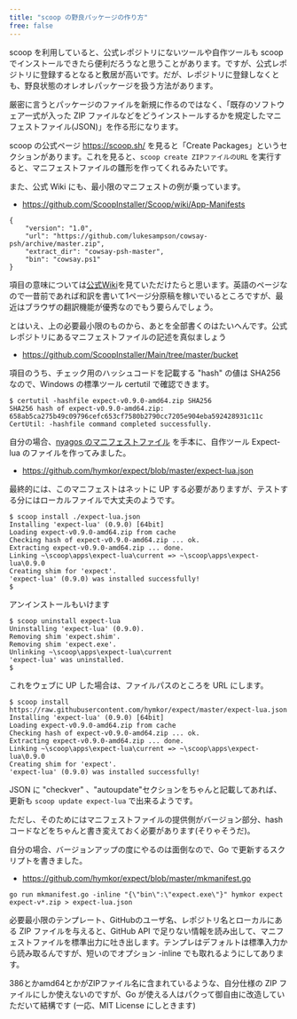 ```yaml
---
title: "scoop の野良パッケージの作り方"
free: false
---
```


scoop を利用していると、公式レポジトリにないツールや自作ツールも scoop でインストールできたら便利だろうなと思うことがあります。ですが、公式レポジトリに登録するとなると敷居が高いです。だが、レポジトリに登録しなくとも、野良状態のオレオレパッケージを扱う方法があります。

厳密に言うとパッケージのファイルを新規に作るのではなく、「既存のソフトウェア一式が入った ZIP ファイルなどをどうインストールするかを規定したマニフェストファイル(JSON)」を作る形になります。

scoop の公式ページ https://scoop.sh/ を見ると「Create Packages」というセクションがあります。これを見ると、`scoop create ZIPファイルのURL` を実行すると、マニフェストファイルの雛形を作ってくれるみたいです。

また、公式 Wiki にも、最小限のマニフェストの例が乗っています。

- https://github.com/ScoopInstaller/Scoop/wiki/App-Manifests

```
{
    "version": "1.0",
    "url": "https://github.com/lukesampson/cowsay-psh/archive/master.zip",
    "extract_dir": "cowsay-psh-master",
    "bin": "cowsay.ps1"
}
```

項目の意味については[公式Wiki](https://github.com/ScoopInstaller/Scoop/wiki/App-Manifests)を見ていただけたらと思います。英語のページなので一昔前であれば和訳を書いて1ページ分原稿を稼いでいるところですが、最近はブラウザの翻訳機能が優秀なのでもう要らんでしょう。

とはいえ、上の必要最小限のものから、あとを全部書くのはたいへんです。公式レポジトリにあるマニフェストファイルの記述を真似ましょう

- https://github.com/ScoopInstaller/Main/tree/master/bucket

項目のうち、チェック用のハッシュコードを記載する "hash" の値は SHA256 なので、Windows の標準ツール certutil で確認できます。

```
$ certutil -hashfile expect-v0.9.0-amd64.zip SHA256
SHA256 hash of expect-v0.9.0-amd64.zip:
658ab5ca275b49c09796cefc653cf7580b2790cc7205e904eba592428931c11c
CertUtil: -hashfile command completed successfully.
```

自分の場合、[nyagos のマニフェストファイル](https://github.com/ScoopInstaller/Main/blob/master/bucket/nyagos.json) を手本に、自作ツール Expect-lua のファイルを作ってみました。

- https://github.com/hymkor/expect/blob/master/expect-lua.json

最終的には、このマニフェストはネットに UP する必要がありますが、テストする分にはローカルファイルで大丈夫のようです。

```
$ scoop install ./expect-lua.json
Installing 'expect-lua' (0.9.0) [64bit]
Loading expect-v0.9.0-amd64.zip from cache
Checking hash of expect-v0.9.0-amd64.zip ... ok.
Extracting expect-v0.9.0-amd64.zip ... done.
Linking ~\scoop\apps\expect-lua\current => ~\scoop\apps\expect-lua\0.9.0
Creating shim for 'expect'.
'expect-lua' (0.9.0) was installed successfully!
$
```

アンインストールもいけます

```
$ scoop uninstall expect-lua
Uninstalling 'expect-lua' (0.9.0).
Removing shim 'expect.shim'.
Removing shim 'expect.exe'.
Unlinking ~\scoop\apps\expect-lua\current
'expect-lua' was uninstalled.
$
```

これをウェブに UP した場合は、ファイルパスのところを URL にします。

```
$ scoop install https://raw.githubusercontent.com/hymkor/expect/master/expect-lua.json
Installing 'expect-lua' (0.9.0) [64bit]
Loading expect-v0.9.0-amd64.zip from cache
Checking hash of expect-v0.9.0-amd64.zip ... ok.
Extracting expect-v0.9.0-amd64.zip ... done.
Linking ~\scoop\apps\expect-lua\current => ~\scoop\apps\expect-lua\0.9.0
Creating shim for 'expect'.
'expect-lua' (0.9.0) was installed successfully!
```

JSON に "checkver" 、"autoupdate"セクションをちゃんと記載してあれば、更新も `scoop update expect-lua` で出来るようです。

ただし、そのためにはマニフェストファイルの提供側がバージョン部分、hash コードなどをちゃんと書き変えておく必要があります(そりゃそうだ)。

自分の場合、バージョンアップの度にやるのは面倒なので、Go で更新するスクリプトを書きました。

- https://github.com/hymkor/expect/blob/master/mkmanifest.go

```
go run mkmanifest.go -inline "{\"bin\":\"expect.exe\"}" hymkor expect expect-v*.zip > expect-lua.json
```

必要最小限のテンプレート、GitHubのユーザ名、レポジトリ名とローカルにある ZIP ファイルを与えると、GitHub API で足りない情報を読み出して、マニフェストファイルを標準出力に吐き出します。テンプレはデフォルトは標準入力から読み取るんですが、短いのでオプション -inline でも取れるようにしてあります。

386とかamd64とかがZIPファイル名に含まれているような、自分仕様の ZIP ファイルにしか使えないのですが、Go が使える人はパクって御自由に改造していただいて結構です (一応、MIT License にしときます)
